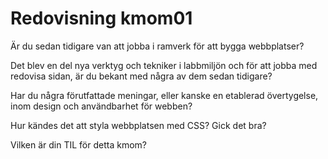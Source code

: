 ---
---
Redovisning kmom01
=========================

Är du sedan tidigare van att jobba i ramverk för att bygga webbplatser?

Det blev en del nya verktyg och tekniker i labbmiljön och för att jobba med redovisa sidan, är du bekant med några av dem sedan tidigare?

Har du några förutfattade meningar, eller kanske en etablerad övertygelse, inom design och användbarhet för webben?

Hur kändes det att styla webbplatsen med CSS? Gick det bra?

Vilken är din TIL för detta kmom?
